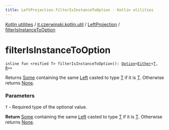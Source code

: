 ```yaml
---
title: LeftProjection.filterIsInstanceToOption - Kotlin utilities
---
```


[Kotlin utilities](../../index.html) / [it.czerwinski.kotlin.util](../index.html) / [LeftProjection](index.html) / [filterIsInstanceToOption](./filter-is-instance-to-option.html)

# filterIsInstanceToOption

`inline fun <reified T> filterIsInstanceToOption(): `[`Option`](../-option/index.html)`<`[`Either`](../-either/index.html)`<`[`T`](filter-is-instance-to-option.html#T)`, `[`R`](index.html#R)`>>`

Returns [Some](../-some/index.html) containing the same [Left](../-left/index.html) casted to type [T](filter-is-instance-to-option.html#T) if it is [T](filter-is-instance-to-option.html#T). Otherwise returns [None](../-none/index.html).

### Parameters

`T` - Required type of the optional value.

**Return**
[Some](../-some/index.html) containing the same [Left](../-left/index.html) casted to type [T](filter-is-instance-to-option.html#T) if it is [T](filter-is-instance-to-option.html#T). Otherwise returns [None](../-none/index.html).

